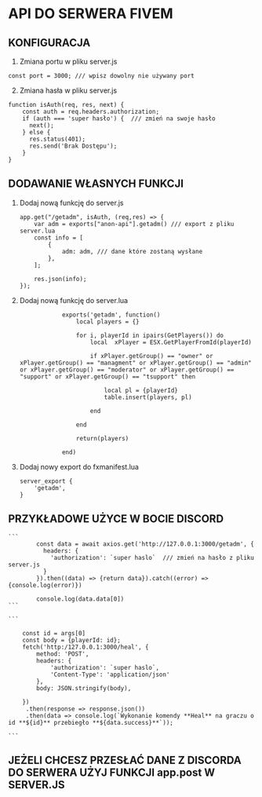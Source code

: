 # API DO SERWERA FIVEM 

## KONFIGURACJA

1. Zmiana portu w pliku server.js

```
const port = 3000; /// wpisz dowolny nie używany port
```
2. Zmiana hasła w pliku server.js

```
function isAuth(req, res, next) {
    const auth = req.headers.authorization;
    if (auth === 'super hasło') {  /// zmień na swoje hasło
      next();
    } else {
      res.status(401);
      res.send('Brak Dostępu');
    }
}

```


## DODAWANIE WŁASNYCH FUNKCJI

1. Dodaj nową funkcję do server.js

    ```
    app.get("/getadm", isAuth, (req,res) => {
        var adm = exports["anon-api"].getadm() /// export z pliku server.lua
        const info = [
            {
                adm: adm, /// dane które zostaną wysłane 
            },
        ];
      
        res.json(info);
    });
    
    ```
2. Dodaj nową funkcję do server.lua
    ```
                exports('getadm', function()
                    local players = {}
                    
                    for i, playerId in ipairs(GetPlayers()) do
                        local  xPlayer = ESX.GetPlayerFromId(playerId)
                
                        if xPlayer.getGroup() == "owner" or xPlayer.getGroup() == "managment" or xPlayer.getGroup() == "admin" or xPlayer.getGroup() == "moderator" or xPlayer.getGroup() == "support" or xPlayer.getGroup() == "tsupport" then
                
                            local pl = {playerId}
                            table.insert(players, pl)
                
                        end
                    
                    end
                
                    return(players)
                
                end)
    
    ```

3. Dodaj nowy export do fxmanifest.lua

    ```
    server_export {
        'getadm',
    }
    ```

## PRZYKŁADOWE UŻYCE W BOCIE DISCORD

    ```
            const data = await axios.get('http://127.0.0.1:3000/getadm', {
              headers: {
                'authorization': `super haslo`  /// zmień na hasło z pliku server.js
              }
            }).then((data) => {return data}).catch((error) => {console.log(error)})
    
            console.log(data.data[0])
    ```

    ```

        const id = args[0]
        const body = {playerId: id};
        fetch('http:/127.0.0.1:3000/heal', {
            method: 'POST',
            headers: {
                'authorization': `super haslo`,
                'Content-Type': 'application/json'
            },
            body: JSON.stringify(body),

        })
         .then(response => response.json())
         .then(data => console.log(`Wykonanie komendy **Heal** na graczu o id **${id}** przebiegło **${data.success}**`));

    ```

## JEŻELI CHCESZ PRZESŁAĆ DANE Z DISCORDA DO SERWERA UŻYJ FUNKCJI app.post W SERVER.JS


